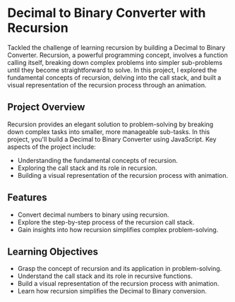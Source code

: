 # Decimal to Binary Converter with Recursion

Tackled the challenge of learning recursion by building a Decimal to Binary Converter. Recursion, a powerful programming concept, involves a function calling itself, breaking down complex problems into simpler sub-problems until they become straightforward to solve. In this project, I explored the fundamental concepts of recursion, delving into the call stack, and built a visual representation of the recursion process through an animation.

## Project Overview

Recursion provides an elegant solution to problem-solving by breaking down complex tasks into smaller, more manageable sub-tasks. In this project, you'll build a Decimal to Binary Converter using JavaScript. Key aspects of the project include:

- Understanding the fundamental concepts of recursion.
- Exploring the call stack and its role in recursion.
- Building a visual representation of the recursion process with animation.

## Features

- Convert decimal numbers to binary using recursion.
- Explore the step-by-step process of the recursion call stack.
- Gain insights into how recursion simplifies complex problem-solving.

## Learning Objectives

- Grasp the concept of recursion and its application in problem-solving.
- Understand the call stack and its role in recursive functions.
- Build a visual representation of the recursion process with animation.
- Learn how recursion simplifies the Decimal to Binary conversion.
